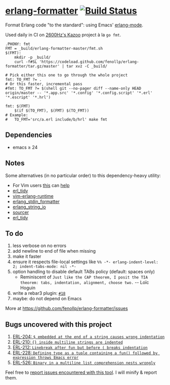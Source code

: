 # [erlang-formatter](https://github.com/fenollp/erlang-formatter) [![Build Status](https://travis-ci.org/fenollp/erlang-formatter.svg?branch=master)](https://travis-ci.org/fenollp/erlang-formatter/builds)

Format Erlang code "to the standard": using Emacs' [erlang-mode](http://erlang.org/doc/man/erlang.el.html).

Used daily in CI on [2600Hz's Kazoo](https://github.com/2600Hz/Kazoo) project à la `go fmt`.

```make
.PHONY: fmt
FMT = _build/erlang-formatter-master/fmt.sh
$(FMT):
	mkdir -p _build/
	curl -f#SL 'https://codeload.github.com/fenollp/erlang-formatter/tar.gz/master' | tar xvz -C _build/

# Pick either this one to go through the whole project
fmt: TO_FMT ?= .
# Or this faster, incremental pass
#fmt: TO_FMT ?= $(shell git --no-pager diff --name-only HEAD origin/master -- '*.app.src' '*.config' '*.config.script' '*.erl' '*.escript' '*.hrl')

fmt: $(FMT)
	$(if $(TO_FMT), $(FMT) $(TO_FMT))
# Example:
#   TO_FMT='src/a.erl include/b/hrl' make fmt
```

## Dependencies

* emacs ≥ 24

## Notes

Some alternatives (in no particular order) to this dependency-heavy utility:

* For Vim users [this](http://erlang.org/pipermail/erlang-questions/2009-February/041719.html) can [help](http://stackoverflow.com/questions/4085411/vim-indent-like-emacs)
* [erl_tidy](./test/before/erl_tidy.escript)
* [vim-erlang-runtime](https://github.com/vim-erlang/vim-erlang-runtime)
* [erlang_stdin_formatter](https://github.com/ebengt/erlang_stdin_formatter)
* [erlang_string_io](https://github.com/ebengt/erlang_string_io)
* [sourcer](https://github.com/erlang/sourcer/pull/10)
* [erl_tidy](https://github.com/tsloughter/erl_tidy)

## To do

1. less verbose on no errors
1. add newline to end of file when missing
1. make it faster
1. ensure it respects file-local settings like `%% -*- erlang-indent-level: 2; indent-tabs-mode: nil -*-`
1. option handling to disable default TABs policy (default: spaces only)
    * Reminiscent of `Just like the CAP theorem, I posit the TIA theorem: tabs, indentation, alignment, choose two.` -- Loïc Hoguin
1. write a rebar3 plugin: [`#18`](https://github.com/fenollp/erlang-formatter/issues/18)
1. maybe: do not depend on Emacs

More at https://github.com/fenollp/erlang-formatter/issues

## Bugs uncovered with this project

1. [ERL-204: `$ embedded at the end of a string causes wrong indentation`](https://bugs.erlang.org/browse/ERL-204)
1. [ERL-210: `{} inside multiline strings are indented`](https://bugs.erlang.org/browse/ERL-210)
1. [ERL-212: `Linebreak after fun but before ( breaks indentation`](https://bugs.erlang.org/browse/ERL-212)
1. [ERL-228: `Defining type as a tuple containing a fun() followed by expression throws Emacs error`](https://bugs.erlang.org/browse/ERL-228)
1. [ERL-526: `Binary in a multiline list comprehension nests wrongly`](https://bugs.erlang.org/browse/ERL-526)

Feel free to [report issues encountered with this tool](https://github.com/fenollp/erlang-formatter/issues).
I will minify & report them.
